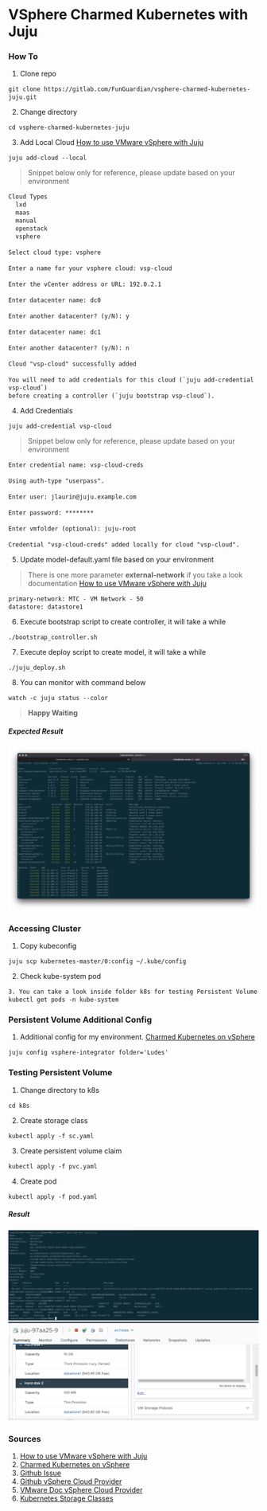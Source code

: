 # **VSphere Charmed Kubernetes with Juju**
### **How To**
1. Clone repo
```
git clone https://gitlab.com/FunGuardian/vsphere-charmed-kubernetes-juju.git
```
2. Change directory
```
cd vsphere-charmed-kubernetes-juju
```
3. Add Local Cloud [How to use VMware vSphere with Juju](https://juju.is/docs/olm/vmware-vsphere#heading--use-an-interactive-prompt)
```
juju add-cloud --local
```
> Snippet below only for reference, please update based on your environment
```
Cloud Types
  lxd
  maas
  manual
  openstack
  vsphere

Select cloud type: vsphere

Enter a name for your vsphere cloud: vsp-cloud

Enter the vCenter address or URL: 192.0.2.1

Enter datacenter name: dc0

Enter another datacenter? (y/N): y

Enter datacenter name: dc1

Enter another datacenter? (y/N): n

Cloud "vsp-cloud" successfully added

You will need to add credentials for this cloud (`juju add-credential vsp-cloud`)
before creating a controller (`juju bootstrap vsp-cloud`).
```
4. Add Credentials
```
juju add-credential vsp-cloud
```
> Snippet below only for reference, please update based on your environment
```
Enter credential name: vsp-cloud-creds

Using auth-type "userpass".

Enter user: jlaurin@juju.example.com

Enter password: ********

Enter vmfolder (optional): juju-root

Credential "vsp-cloud-creds" added locally for cloud "vsp-cloud".
```
5. Update model-default.yaml file based on your environment
> There is one more parameter **external-network** if you take a look documentation [How to use VMware vSphere with Juju](https://juju.is/docs/olm/vmware-vsphere#heading--vmware-specific-bootstrapping-options)
```
primary-network: MTC - VM Network - 50 
datastore: datastore1 
```
6. Execute bootstrap script to create controller, it will take a while
```
./bootstrap_controller.sh
```
7. Execute deploy script to create model, it will take a while
```
./juju_deploy.sh
```
8. You can monitor with command below
```
watch -c juju status --color
```
> **Happy Waiting**
##### **Expected Result**
![Juju Status](pic/juju-status.png)
### **Accessing Cluster**
1. Copy kubeconfig
```
juju scp kubernetes-master/0:config ~/.kube/config
```
2. Check kube-system pod
```
3. You can take a look inside folder k8s for testing Persistent Volume
kubectl get pods -n kube-system
```
### **Persistent Volume Additional Config**
1. Additional config for my environment. [Charmed Kubernetes on vSphere](https://ubuntu.com/kubernetes/docs/vsphere-integration)
```
juju config vsphere-integrator folder='Ludes' 
```
### **Testing Persistent Volume**
1. Change directory to k8s
```
cd k8s
```
2. Create storage class
```
kubectl apply -f sc.yaml
```
3. Create persistent volume claim
```
kubectl apply -f pvc.yaml
```
4. Create pod
```
kubectl apply -f pod.yaml
```
##### **Result**
![Persistent Volume Kubernetes](pic/persistent-volume-k8s.png)
![Persistent Volume vSphere](pic/persistent-volume-vsphere.png)  
### **Sources**
1. [How to use VMware vSphere with Juju](https://juju.is/docs/olm/vmware-vsphere)
2. [Charmed Kubernetes on vSphere](https://ubuntu.com/kubernetes/docs/vsphere-integration)
3. [Github Issue](https://github.com/rancher/rancher/issues/18949) 
4. [Github vSphere Cloud Provider](https://github.com/kubernetes/cloud-provider-vsphere/tree/master/releases)
5. [VMware Doc vSphere Cloud Provider](https://docs.vmware.com/en/VMware-vSphere-Container-Storage-Plug-in/2.0/vmware-vsphere-csp-getting-started/GUID-0C202FC5-F973-4D24-B383-DDA27DA49BFA.html)
6. [Kubernetes Storage Classes](https://kubernetes.io/docs/concepts/storage/storage-classes/#vsphere)
